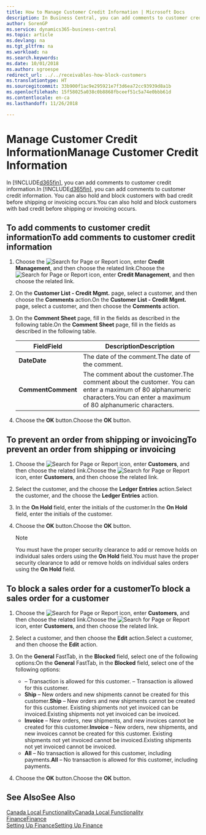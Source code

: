 ```yaml
---
title: How to Manage Customer Credit Information | Microsoft Docs
description: In Business Central, you can add comments to customer credit information. You can also hold and block customers with bad credit before shipping or invoicing occurs.
author: SorenGP
ms.service: dynamics365-business-central
ms.topic: article
ms.devlang: na
ms.tgt_pltfrm: na
ms.workload: na
ms.search.keywords: 
ms.date: 10/01/2018
ms.author: sgroespe
redirect_url: ../../receivables-how-block-customers
ms.translationtype: HT
ms.sourcegitcommit: 33b900f1ac9e295921e7f3d6ea72cc93939d8a1b
ms.openlocfilehash: 15f58025a038c0b8868fbceef51c5a74e0bbb61d
ms.contentlocale: en-ca
ms.lasthandoff: 11/26/2018

---
```

# <a name="manage-customer-credit-information"></a><span data-ttu-id="47fd2-104">Manage Customer Credit Information</span><span class="sxs-lookup"><span data-stu-id="47fd2-104">Manage Customer Credit Information</span></span>
<span data-ttu-id="47fd2-105">In [!INCLUDE[d365fin](../../includes/d365fin_md.md)], you can add comments to customer credit information.</span><span class="sxs-lookup"><span data-stu-id="47fd2-105">In [!INCLUDE[d365fin](../../includes/d365fin_md.md)], you can add comments to customer credit information.</span></span> <span data-ttu-id="47fd2-106">You can also hold and block customers with bad credit before shipping or invoicing occurs.</span><span class="sxs-lookup"><span data-stu-id="47fd2-106">You can also hold and block customers with bad credit before shipping or invoicing occurs.</span></span>  

## <a name="to-add-comments-to-customer-credit-information"></a><span data-ttu-id="47fd2-107">To add comments to customer credit information</span><span class="sxs-lookup"><span data-stu-id="47fd2-107">To add comments to customer credit information</span></span>  
1.  <span data-ttu-id="47fd2-108">Choose the ![Search for Page or Report](../../media/ui-search/search_small.png "Search for Page or Report icon") icon, enter **Credit Management**, and then choose the related link.</span><span class="sxs-lookup"><span data-stu-id="47fd2-108">Choose the ![Search for Page or Report](../../media/ui-search/search_small.png "Search for Page or Report icon") icon, enter **Credit Management**, and then choose the related link.</span></span>  
2.  <span data-ttu-id="47fd2-109">On the **Customer List - Credit Mgmt.** page, select a customer, and then choose the **Comments** action.</span><span class="sxs-lookup"><span data-stu-id="47fd2-109">On the **Customer List - Credit Mgmt.** page, select a customer, and then choose the **Comments** action.</span></span>  
3.  <span data-ttu-id="47fd2-110">On the **Comment Sheet** page, fill in the fields as described in the following table.</span><span class="sxs-lookup"><span data-stu-id="47fd2-110">On the **Comment Sheet** page, fill in the fields as described in the following table.</span></span>  

    |<span data-ttu-id="47fd2-111">Field</span><span class="sxs-lookup"><span data-stu-id="47fd2-111">Field</span></span>|<span data-ttu-id="47fd2-112">Description</span><span class="sxs-lookup"><span data-stu-id="47fd2-112">Description</span></span>|  
    |---------------------------------|---------------------------------------|  
    |<span data-ttu-id="47fd2-113">**Date**</span><span class="sxs-lookup"><span data-stu-id="47fd2-113">**Date**</span></span>|<span data-ttu-id="47fd2-114">The date of the comment.</span><span class="sxs-lookup"><span data-stu-id="47fd2-114">The date of the comment.</span></span>|  
    |<span data-ttu-id="47fd2-115">**Comment**</span><span class="sxs-lookup"><span data-stu-id="47fd2-115">**Comment**</span></span>|<span data-ttu-id="47fd2-116">The comment about the customer.</span><span class="sxs-lookup"><span data-stu-id="47fd2-116">The comment about the customer.</span></span> <span data-ttu-id="47fd2-117">You can enter a maximum of 80 alphanumeric characters.</span><span class="sxs-lookup"><span data-stu-id="47fd2-117">You can enter a maximum of 80 alphanumeric characters.</span></span>|  

4.  <span data-ttu-id="47fd2-118">Choose the **OK** button.</span><span class="sxs-lookup"><span data-stu-id="47fd2-118">Choose the **OK** button.</span></span>  

## <a name="to-prevent-an-order-from-shipping-or-invoicing"></a><span data-ttu-id="47fd2-119">To prevent an order from shipping or invoicing</span><span class="sxs-lookup"><span data-stu-id="47fd2-119">To prevent an order from shipping or invoicing</span></span>  
1.  <span data-ttu-id="47fd2-120">Choose the ![Search for Page or Report](../../media/ui-search/search_small.png "Search for Page or Report icon") icon, enter **Customers**, and then choose the related link.</span><span class="sxs-lookup"><span data-stu-id="47fd2-120">Choose the ![Search for Page or Report](../../media/ui-search/search_small.png "Search for Page or Report icon") icon, enter **Customers**, and then choose the related link.</span></span>  
2.  <span data-ttu-id="47fd2-121">Select the customer, and the choose the **Ledger Entries** action.</span><span class="sxs-lookup"><span data-stu-id="47fd2-121">Select the customer, and the choose the **Ledger Entries** action.</span></span>  
3.  <span data-ttu-id="47fd2-122">In the **On Hold** field, enter the initials of the customer.</span><span class="sxs-lookup"><span data-stu-id="47fd2-122">In the **On Hold** field, enter the initials of the customer.</span></span>  
4.  <span data-ttu-id="47fd2-123">Choose the **OK** button.</span><span class="sxs-lookup"><span data-stu-id="47fd2-123">Choose the **OK** button.</span></span>  

    > [!NOTE]  
    >  <span data-ttu-id="47fd2-124">You must have the proper security clearance to add or remove holds on individual sales orders using the **On Hold** field.</span><span class="sxs-lookup"><span data-stu-id="47fd2-124">You must have the proper security clearance to add or remove holds on individual sales orders using the **On Hold** field.</span></span>  

## <a name="to-block-a-sales-order-for-a-customer"></a><span data-ttu-id="47fd2-125">To block a sales order for a customer</span><span class="sxs-lookup"><span data-stu-id="47fd2-125">To block a sales order for a customer</span></span>  
1.  <span data-ttu-id="47fd2-126">Choose the ![Search for Page or Report](../../media/ui-search/search_small.png "Search for Page or Report icon") icon, enter **Customers**, and then choose the related link.</span><span class="sxs-lookup"><span data-stu-id="47fd2-126">Choose the ![Search for Page or Report](../../media/ui-search/search_small.png "Search for Page or Report icon") icon, enter **Customers**, and then choose the related link.</span></span>  
2.  <span data-ttu-id="47fd2-127">Select a customer, and then choose the **Edit** action.</span><span class="sxs-lookup"><span data-stu-id="47fd2-127">Select a customer, and then choose the **Edit** action.</span></span>  
3.  <span data-ttu-id="47fd2-128">On the **General** FastTab, in the **Blocked** field, select one of the following options:</span><span class="sxs-lookup"><span data-stu-id="47fd2-128">On the **General** FastTab, in the **Blocked** field, select one of the following options:</span></span>  

    -   <span data-ttu-id="47fd2-129">**<Blank>** – Transaction is allowed for this customer.</span><span class="sxs-lookup"><span data-stu-id="47fd2-129">**<Blank>** – Transaction is allowed for this customer.</span></span>  
    -   <span data-ttu-id="47fd2-130">**Ship** – New orders and new shipments cannot be created for this customer.</span><span class="sxs-lookup"><span data-stu-id="47fd2-130">**Ship** – New orders and new shipments cannot be created for this customer.</span></span> <span data-ttu-id="47fd2-131">Existing shipments not yet invoiced can be invoiced.</span><span class="sxs-lookup"><span data-stu-id="47fd2-131">Existing shipments not yet invoiced can be invoiced.</span></span>  
    -   <span data-ttu-id="47fd2-132">**Invoice** – New orders, new shipments, and new invoices cannot be created for this customer.</span><span class="sxs-lookup"><span data-stu-id="47fd2-132">**Invoice** – New orders, new shipments, and new invoices cannot be created for this customer.</span></span> <span data-ttu-id="47fd2-133">Existing shipments not yet invoiced cannot be invoiced.</span><span class="sxs-lookup"><span data-stu-id="47fd2-133">Existing shipments not yet invoiced cannot be invoiced.</span></span>  
    -   <span data-ttu-id="47fd2-134">**All** – No transaction is allowed for this customer, including payments.</span><span class="sxs-lookup"><span data-stu-id="47fd2-134">**All** – No transaction is allowed for this customer, including payments.</span></span>  
4.  <span data-ttu-id="47fd2-135">Choose the **OK** button.</span><span class="sxs-lookup"><span data-stu-id="47fd2-135">Choose the **OK** button.</span></span>  

## <a name="see-also"></a><span data-ttu-id="47fd2-136">See Also</span><span class="sxs-lookup"><span data-stu-id="47fd2-136">See Also</span></span>  
[<span data-ttu-id="47fd2-137">Canada Local Functionality</span><span class="sxs-lookup"><span data-stu-id="47fd2-137">Canada Local Functionality</span></span>](canada-local-functionality.md)  
[<span data-ttu-id="47fd2-138">Finance</span><span class="sxs-lookup"><span data-stu-id="47fd2-138">Finance</span></span>](../../finance.md)  
[<span data-ttu-id="47fd2-139">Setting Up Finance</span><span class="sxs-lookup"><span data-stu-id="47fd2-139">Setting Up Finance</span></span>](../../finance.md)

